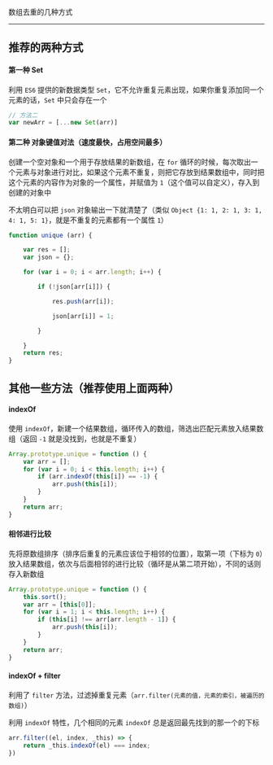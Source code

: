 数组去重的几种方式

----

## 推荐的两种方式

#### 第一种 Set

利用 ```ES6``` 提供的新数据类型 ```Set```，它不允许重复元素出现，如果你重复添加同一个元素的话，```Set``` 中只会存在一个

```js
// 方法二
var newArr = [...new Set(arr)]
```

#### 第二种 对象键值对法（速度最快，占用空间最多）

创建一个空对象和一个用于存放结果的新数组，在 ```for``` 循环的时候，每次取出一个元素与对象进行对比，如果这个元素不重复，则把它存放到结果数组中，同时把这个元素的内容作为对象的一个属性，并赋值为 ```1```（这个值可以自定义），存入到创建的对象中

不太明白可以把 ```json``` 对象输出一下就清楚了（类似 ```Object {1: 1, 2: 1, 3: 1, 4: 1, 5: 1}```，就是不重复的元素都有一个属性 ```1```）

```js
function unique (arr) {

    var res = [];
    var json = {};

    for (var i = 0; i < arr.length; i++) {

        if (!json[arr[i]]) {

            res.push(arr[i]);

            json[arr[i]] = 1;

        }

    }
    return res;
}
```

## 其他一些方法（推荐使用上面两种）

#### indexOf

使用 ```indexOf```，新建一个结果数组，循环传入的数组，筛选出匹配元素放入结果数组（返回 ```-1``` 就是没找到，也就是不重复）

```js
Array.prototype.unique = function () {
    var arr = [];
    for (var i = 0; i < this.length; i++) {
        if (arr.indexOf(this[i]) == -1) {
            arr.push(this[i]);
        }
    }
    return arr;
}
```


#### 相邻进行比较

先将原数组排序（排序后重复的元素应该位于相邻的位置），取第一项（下标为 ```0```）放入结果数组，依次与后面相邻的进行比较（循环是从第二项开始），不同的话则存入新数组

```js
Array.prototype.unique = function () {
    this.sort();
    var arr = [this[0]];
    for (var i = 1; i < this.length; i++) {
        if (this[i] !== arr[arr.length - 1]) {
            arr.push(this[i]);
        }
    }
    return arr;
}
```


#### indexOf + filter

利用了 ```filter``` 方法，过滤掉重复元素（```arr.filter(元素的值，元素的索引，被遍历的数组)```）

利用 ```indexOf``` 特性，几个相同的元素 ```indexOf``` 总是返回最先找到的那一个的下标

```js
arr.filter((el, index, _this) => {
    return _this.indexOf(el) === index;
})
```
